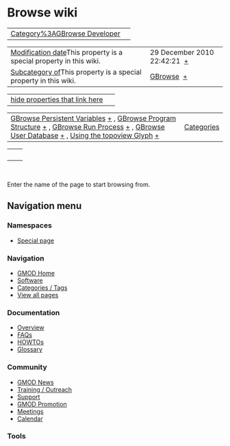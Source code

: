 



<span id="top"></span>




# <span dir="auto">Browse wiki</span>






|  |  |
|----|----|
| [Category%3AGBrowse Developer](/wiki/Category%3AGBrowse_Developer "Category%3AGBrowse Developer") |  |

|  |  |
|----|----|
| <span class="smw-highlighter" data-type="1" state="inline" data-title="Property"><span class="smwbuiltin">[Modification date](/wiki/Property:Modification_date "Property:Modification date")</span><span class="smwttcontent">This property is a special property in this wiki.</span></span> | <span class="smwb-value">29 December 2010 22:42:21  <span class="smwsearch">[+](/wiki/Special%3ASearchByProperty/Modification-20date/29-20December-202010-2022:42:21 "Special%3ASearchByProperty/Modification-20date/29-20December-202010-2022:42:21")</span></span> |
| <span class="smw-highlighter" data-type="1" state="inline" data-title="Property"><span class="smwbuiltin">[Subcategory of](/wiki/Property:Subcategory_of "Property:Subcategory of")</span><span class="smwttcontent">This property is a special property in this wiki.</span></span> | <span class="smwb-value">[GBrowse](/wiki/Category%3AGBrowse "Category%3AGBrowse")  <span class="smwsearch">[+](/wiki/Special%3ASearchByProperty/Subcategory-20of/GBrowse "Special%3ASearchByProperty/Subcategory-20of/GBrowse")</span></span> |

<span id="smw_browse_incoming"></span>

|  |  |
|----|----|
| [hide properties that link here](/mediawiki/index.php?title=Special:Browse&offset=0&dir=out&article=Category%3AGBrowse+Developer)  |  |

|  |  |
|----|----|
| <span class="smwb-ivalue">[GBrowse Persistent Variables](/wiki/GBrowse_Persistent_Variables "GBrowse Persistent Variables") <span class="smwbrowse">[+](/wiki/Special%3ABrowse/GBrowse-20Persistent-20Variables "Special%3ABrowse/GBrowse-20Persistent-20Variables")</span></span> , <span class="smwb-ivalue">[GBrowse Program Structure](/wiki/GBrowse_Program_Structure "GBrowse Program Structure") <span class="smwbrowse">[+](/wiki/Special%3ABrowse/GBrowse-20Program-20Structure "Special%3ABrowse/GBrowse-20Program-20Structure")</span></span> , <span class="smwb-ivalue">[GBrowse Run Process](/wiki/GBrowse_Run_Process "GBrowse Run Process") <span class="smwbrowse">[+](/wiki/Special%3ABrowse/GBrowse-20Run-20Process "Special%3ABrowse/GBrowse-20Run-20Process")</span></span> , <span class="smwb-ivalue">[GBrowse User Database](/wiki/GBrowse_User_Database "GBrowse User Database") <span class="smwbrowse">[+](/wiki/Special%3ABrowse/GBrowse-20User-20Database "Special%3ABrowse/GBrowse-20User-20Database")</span></span> , <span class="smwb-ivalue">[Using the topoview Glyph](/wiki/Using_the_topoview_Glyph "Using the topoview Glyph") <span class="smwbrowse">[+](/wiki/Special%3ABrowse/Using-20the-20topoview-20Glyph "Special%3ABrowse/Using-20the-20topoview-20Glyph")</span></span> | [Categories](/wiki/Special%3ACategories "Special%3ACategories") |

|     |     |
|-----|-----|
|     |     |

 

Enter the name of the page to start browsing from.  








## Navigation menu



### Namespaces

- <span id="ca-nstab-special">[Special
  page](/wiki/Special%3ABrowse/Category%3AGBrowse_Developer "This is a special page, you cannot edit the page itself")</span>






### Navigation



- <span id="n-GMOD-Home">[GMOD Home](/wiki/Main_Page)</span>
- <span id="n-Software">[Software](/wiki/GMOD_Components)</span>
- <span id="n-Categories-.2F-Tags">[Categories /
  Tags](/wiki/Categories)</span>
- <span id="n-View-all-pages">[View all
  pages](/wiki/Special:AllPages)</span>




### Documentation



- <span id="n-Overview">[Overview](/wiki/Overview)</span>
- <span id="n-FAQs">[FAQs](/wiki/Category%3AFAQ)</span>
- <span id="n-HOWTOs">[HOWTOs](/wiki/Category%3AHOWTO)</span>
- <span id="n-Glossary">[Glossary](/wiki/Glossary)</span>




### Community



- <span id="n-GMOD-News">[GMOD News](/wiki/GMOD_News)</span>
- <span id="n-Training-.2F-Outreach">[Training /
  Outreach](/wiki/Training_and_Outreach)</span>
- <span id="n-Support">[Support](/wiki/Support)</span>
- <span id="n-GMOD-Promotion">[GMOD
  Promotion](/wiki/GMOD_Promotion)</span>
- <span id="n-Meetings">[Meetings](/wiki/Meetings)</span>
- <span id="n-Calendar">[Calendar](/wiki/Calendar)</span>




### Tools












<!-- -->




